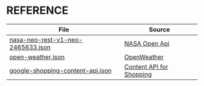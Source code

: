 REFERENCE
=========

| File                                                                                 | Source                                                                                                        |
|--------------------------------------------------------------------------------------|---------------------------------------------------------------------------------------------------------------|
| [nasa-neo-rest-v1-neo-2465633.json](/json-samples/nasa-neo-rest-v1-neo-2465633.json) | [NASA Open Api](https://api.nasa.gov/neo/rest/v1/neo/2465633?api_key=DEMO_KEY)                                |
| [open-weather.json](/json-samples/open-weather.json)                                 | [OpenWeather](https://openweathermap.org/current#example_JSON)                                                |
| [google-shopping-content-api.json](/json-samples/google-shopping-content-api.json)                                 | [Content API for Shopping](https://developers.google.com/shopping-content/guides/products/products-api?hl=en) |
